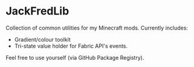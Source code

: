 # JackFredLib

Collection of common utilities for my Minecraft mods. Currently includes:

- Gradient/colour toolkit
- Tri-state value holder for Fabric API's events.

Feel free to use yourself (via GitHub Package Registry).